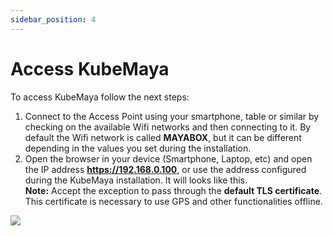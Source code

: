 ```yaml
---
sidebar_position: 4
---
```


# Access KubeMaya
To access KubeMaya follow the next steps:
1. Connect to the Access Point using your smartphone, table or similar by checking on the available Wifi networks and then connecting to it. By default the Wifi network is called **MAYABOX**, but it can be different depending in the values you set during the installation.
2. Open the browser in your device (Smartphone, Laptop, etc) and open the IP address **https://192.168.0.100**, or use the address configured during the KubeMaya installation. It will looks like this.  
**Note:** Accept the exception to pass through the **default TLS certificate**. This certificate is necessary to use GPS and other functionalities offline.

![](/img/km-install/s1.png)